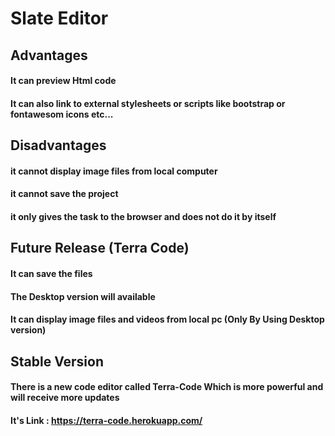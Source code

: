 # Slate Editor


## Advantages

  #### It can preview Html code
  #### It can also link to external stylesheets or scripts like bootstrap or fontawesom icons etc...
  
## Disadvantages
  #### it cannot display image files from local computer
  #### it cannot save the project
  #### it only gives the task to the browser and does not do it by itself
  
## Future Release (Terra Code)
  
   #### It can save the files
   #### The Desktop version will available
   #### It can display image files and videos from local pc (Only By Using Desktop version)

## Stable Version
   
   #### There is a new code editor called Terra-Code Which is more powerful and will receive more updates
   #### It's Link : https://terra-code.herokuapp.com/
